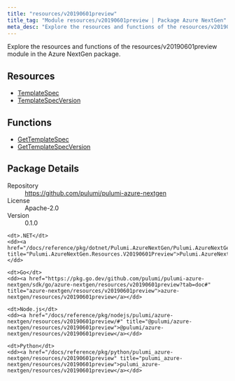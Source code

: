 ```yaml
---
title: "resources/v20190601preview"
title_tag: "Module resources/v20190601preview | Package Azure NextGen"
meta_desc: "Explore the resources and functions of the resources/v20190601preview module in the Azure NextGen package."
---
```


<!-- WARNING: this file was generated by Pulumi Docs Generator. -->
<!-- Do not edit by hand unless you're certain you know what you are doing! -->

Explore the resources and functions of the resources/v20190601preview module in the Azure NextGen package.

<h2 id="resources">Resources</h2>
<ul class="api">
    <li><a href="templatespec" title="TemplateSpec"><span class="symbol resource"></span>TemplateSpec</a></li>
    <li><a href="templatespecversion" title="TemplateSpecVersion"><span class="symbol resource"></span>TemplateSpecVersion</a></li>
</ul>

<h2 id="functions">Functions</h2>
<ul class="api">
    <li><a href="gettemplatespec" title="GetTemplateSpec"><span class="symbol function"></span>GetTemplateSpec</a></li>
    <li><a href="gettemplatespecversion" title="GetTemplateSpecVersion"><span class="symbol function"></span>GetTemplateSpecVersion</a></li>
</ul>

<h2 id="package-details">Package Details</h2>
<dl class="package-details">
	<dt>Repository</dt>
	<dd><a href="https://github.com/pulumi/pulumi-azure-nextgen">https://github.com/pulumi/pulumi-azure-nextgen</a></dd>
	<dt>License</dt>
	<dd>Apache-2.0</dd>
	<dt>Version</dt>
	<dd>0.1.0</dd>
</dl>



<dl class="tabular">

    <dt>.NET</dt>
    <dd><a href="/docs/reference/pkg/dotnet/Pulumi.AzureNextGen/Pulumi.AzureNextGen.Resources.V20190601Preview.html" title="Pulumi.AzureNextGen.Resources.V20190601Preview">Pulumi.AzureNextGen.Resources.V20190601Preview</a></dd>

    <dt>Go</dt>
    <dd><a href="https://pkg.go.dev/github.com/pulumi/pulumi-azure-nextgen/sdk/go/azure-nextgen/resources/v20190601preview?tab=doc#" title="azure-nextgen/resources/v20190601preview">azure-nextgen/resources/v20190601preview</a></dd>

    <dt>Node.js</dt>
    <dd><a href="/docs/reference/pkg/nodejs/pulumi/azure-nextgen/resources/v20190601preview/#" title="@pulumi/azure-nextgen/resources/v20190601preview">@pulumi/azure-nextgen/resources/v20190601preview</a></dd>

    <dt>Python</dt>
    <dd><a href="/docs/reference/pkg/python/pulumi_azure-nextgen/resources/v20190601preview" title="pulumi_azure-nextgen/resources/v20190601preview">pulumi_azure-nextgen/resources/v20190601preview</a></dd>

</dl>

